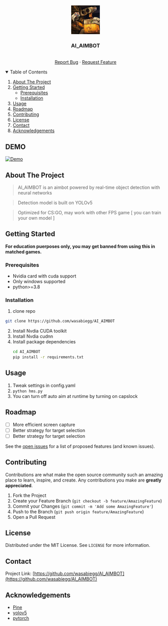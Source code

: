 <!-- PROJECT LOGO -->
<br />
<p align="center">
  <a href="https://github.com/wasabiegg/AI_AIMBOT">
    <img src="images/logo.jpg" alt="Logo" width="90" height="90">
  </a>

  <h3 align="center">AI_AIMBOT</h3>

  <p align="center">
    <br />
    <a href="https://github.com/wasabiegg/AI_AIMBOT/issues">Report Bug</a>
    ·
    <a href="https://github.com/wasabiegg/AI_AIMBOT/issues">Request Feature</a>
  </p>
</p>



<!-- TABLE OF CONTENTS -->
<details open="open">
  <summary>Table of Contents</summary>
  <ol>
    <li>
      <a href="#about-the-project">About The Project</a>
    </li>
    <li>
      <a href="#getting-started">Getting Started</a>
      <ul>
        <li><a href="#prerequisites">Prerequisites</a></li>
        <li><a href="#installation">Installation</a></li>
      </ul>
    </li>
    <li><a href="#usage">Usage</a></li>
    <li><a href="#roadmap">Roadmap</a></li>
    <li><a href="#contributing">Contributing</a></li>
    <li><a href="#license">License</a></li>
    <li><a href="#contact">Contact</a></li>
    <li><a href="#acknowledgements">Acknowledgements</a></li>
  </ol>
</details>



## DEMO
[![Demo][product-screenshot]](https://github.com/wasabiegg/AI_AIMBOT)


## About The Project
> AI_AIMBOT is an aimbot powered by real-time object detection with neural networks

> Detection model is built on YOLOv5

> Optimized for CS:GO, may work with other FPS game [ you can train your own model ]


<!-- GETTING STARTED -->
## Getting Started

**For education puerposes only, you may get banned from using this in matched games.**

### Prerequisites

* Nvidia card with cuda support
* Only windows supported 
* python>=3.8


### Installation
1. clone repo
  ```sh
  git clone https://github.com/wasabiegg/AI_AIMBOT
  ```
2. Install Nvdia CUDA toolkit
3. Install Nvdia cudnn
4. Install package dependencies
   ```sh
   cd AI_AIMBOT
   pip install -r requirements.txt
   ```



<!-- USAGE EXAMPLES -->
## Usage
1. Tweak settings in config.yaml
2. `python hms.py`
3. You can turn off auto aim at runtime by turning on capslock



<!-- ROADMAP -->
## Roadmap
- [ ] More efficient screen capture
- [ ] Better strategy for target selection
- [ ] Better strategy for target selection

See the [open issues](https://github.com/wasabiegg/AI_AIMBOT/issues) for a list of proposed features (and known issues).



<!-- CONTRIBUTING -->
## Contributing

Contributions are what make the open source community such an amazing place to learn, inspire, and create. Any contributions you make are **greatly appreciated**.

1. Fork the Project
2. Create your Feature Branch (`git checkout -b feature/AmazingFeature`)
3. Commit your Changes (`git commit -m 'Add some AmazingFeature'`)
4. Push to the Branch (`git push origin feature/AmazingFeature`)
5. Open a Pull Request



<!-- LICENSE -->
## License

Distributed under the MIT License. See `LICENSE` for more information.



<!-- CONTACT -->
## Contact

Project Link: [https://github.com/wasabiegg/AI_AIMBOT](https://github.com/wasabiegg/AI_AIMBOT)



<!-- ACKNOWLEDGEMENTS -->
## Acknowledgements
* [Pine](https://github.com/petercunha/Pine)
* [yolov5](https://github.com/ultralytics/yolov5)
* [pytorch](https://github.com/pytorch/pytorch)



[product-screenshot]: demo/demo.gif
